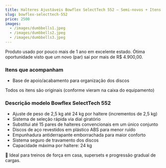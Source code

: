 ```yaml
---
title: Halteres Ajustáveis Bowflex SelectTech 552 – Semi-novos + Itens Originais
slug: bowflex-selecttech-552
price: 2500
images:
  - /images/dumbbells1.jpeg
  - /images/dumbbells2.jpeg
  - /images/dumbbells3.jpeg
---
```


Produto usado por pouco mais de 1 ano em excelente estado. Ótima oportunidade visto que um novo (par) sai por mais de R$ 4.900,00.

### Itens que acompanham
- Base de apoio/acabamento para organização dos discos

Todos os itens são originais (conforme vieram na caixa do equipamento)

### Descrição modelo Bowflex SelectTech 552

- Ajuste de peso de 2,5 kg até 24 kg por haltere (incrementos de 2,5 kg)
- Sistema de seleção rápida via dial giratório
- Substitui até 15 pares de halteres convencionais em um único conjunto
- Discos de aço revestidos em plástico ABS para menor ruído
- Empunhadura antiderrapante emborrachada para maior conforto
- Sistema seguro de travamento dos discos
- Capacidade máxima por haltere: 24 kg

💪 Ideal para treinos de força em casa, supersets e progressão gradual de cargas.
